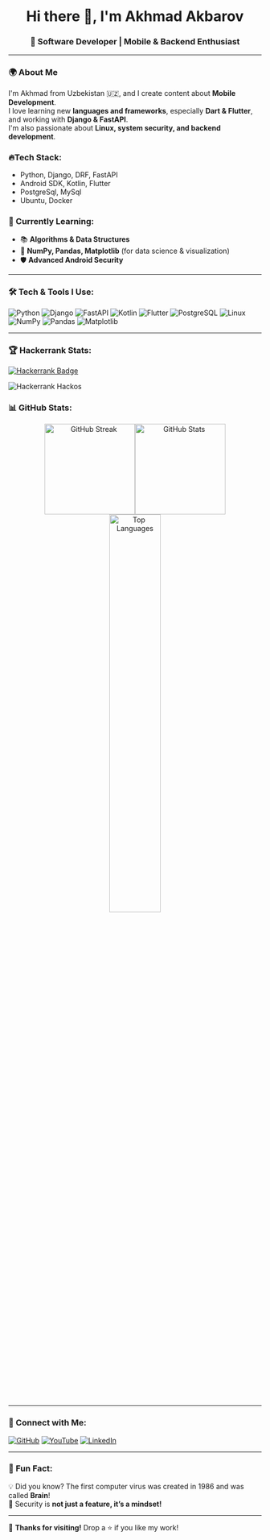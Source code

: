 <h1 align="center">Hi there 👋, I'm Akhmad Akbarov</h1>
<h3 align="center">🚀 Software Developer | Mobile & Backend Enthusiast</h3>

---
### 🌍 About Me
I'm Akhmad from Uzbekistan 🇺🇿, and I create content about **Mobile Development**.  
I love learning new **languages and frameworks**, especially **Dart & Flutter**, and working with **Django & FastAPI**.  
I'm also passionate about **Linux, system security, and backend development**.

### 🔥Tech Stack: 
- Python, Django, DRF, FastAPI
- Android SDK, Kotlin, Flutter
- PostgreSql, MySql
- Ubuntu, Docker

### 🌱 Currently Learning:
- 📚 **Algorithms & Data Structures**
- 🧮 **NumPy, Pandas, Matplotlib** (for data science & visualization)
- 🛡️ **Advanced Android Security**

---

### 🛠️ Tech & Tools I Use:
![Python](https://img.shields.io/badge/-Python-3776AB?style=for-the-badge&logo=python&logoColor=white)
![Django](https://img.shields.io/badge/-Django-092E20?style=for-the-badge&logo=django&logoColor=white)
![FastAPI](https://img.shields.io/badge/-FastAPI-009688?style=for-the-badge&logo=fastapi&logoColor=white)
![Kotlin](https://img.shields.io/badge/-Kotlin-7F52FF?style=for-the-badge&logo=kotlin&logoColor=white)
![Flutter](https://img.shields.io/badge/-Flutter-02569B?style=for-the-badge&logo=flutter&logoColor=white)
![PostgreSQL](https://img.shields.io/badge/-PostgreSQL-336791?style=for-the-badge&logo=postgresql&logoColor=white)
![Linux](https://img.shields.io/badge/-Linux-FCC624?style=for-the-badge&logo=linux&logoColor=black)
![NumPy](https://img.shields.io/badge/-NumPy-013243?style=for-the-badge&logo=numpy&logoColor=white)
![Pandas](https://img.shields.io/badge/-Pandas-150458?style=for-the-badge&logo=pandas&logoColor=white)
![Matplotlib](https://img.shields.io/badge/-Matplotlib-11557C?style=for-the-badge&logoColor=white)

---



### 🏆 Hackerrank Stats:
[![Hackerrank Badge](https://img.shields.io/badge/Hackerrank-Profile-2EC866?style=for-the-badge&logo=hackerrank&logoColor=white)](https://www.hackerrank.com/your-hackerrank-profile)

![Hackerrank Hackos](https://img.shields.io/badge/Total_Hackos-266-red?style=for-the-badge&logo=hackerrank)

### 📊 GitHub Stats:
<div align="center">
  <div align="center" style="display: flex; flex-wrap: wrap; justify-content: center;">
  <img src="https://github-readme-streak-stats.herokuapp.com/?user=akhmadjonakbarov&theme=tokyonight" alt="GitHub Streak" height="180px" />
  <img src="https://github-readme-stats.vercel.app/api?username=akhmadjonakbarov&show_icons=true&theme=tokyonight" alt="GitHub Stats" height="180px" />
</div>

  <img src="https://github-readme-stats.vercel.app/api/top-langs/?username=akhmadjonakbarov&layout=compact&theme=tokyonight" alt="Top Languages" width="45%" />
</div>

---

### 🔗 Connect with Me:
[![GitHub](https://img.shields.io/badge/GitHub-akhmadjonakbarov-181717?style=for-the-badge&logo=github)](https://github.com/akhmadjonakbarov)
[![YouTube](https://img.shields.io/badge/YouTube-Akhmad%20Akbarov-FF0000?style=for-the-badge&logo=youtube&logoColor=white)](https://www.youtube.com/channel/UCI99Tip1a09X7Ni6XP1iXng)
[![LinkedIn](https://img.shields.io/badge/LinkedIn-Akhmad%20Akbarov-0077B5?style=for-the-badge&logo=linkedin)](https://www.linkedin.com/in/akhmadjon-akbarov-aa6864218/)


---

### 🚀 Fun Fact:
💡 Did you know? The first computer virus was created in 1986 and was called **Brain**!  
🔐 Security is **not just a feature, it’s a mindset!**  

---
💙 **Thanks for visiting!** Drop a ⭐ if you like my work!

